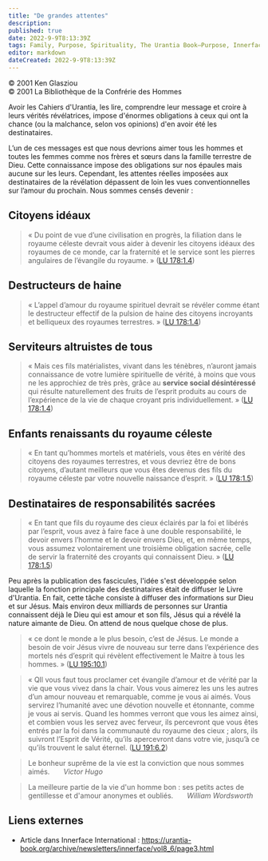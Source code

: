 ```yaml
---
title: "De grandes attentes"
description: 
published: true
date: 2022-9-9T8:13:39Z
tags: Family, Purpose, Spirituality, The Urantia Book—Purpose, Innerface International, article
editor: markdown
dateCreated: 2022-9-9T8:13:39Z
---
```


<p class="v-card v-sheet theme--light gray lighten-3 px-2">© 2001 Ken Glasziou<br>© 2001 La Bibliothèque de la Confrérie des Hommes</p>


Avoir les Cahiers d'Urantia, les lire, comprendre leur message et croire à leurs vérités révélatrices, impose d'énormes obligations à ceux qui ont la chance (ou la malchance, selon vos opinions) d'en avoir été les destinataires.

L’un de ces messages est que nous devrions aimer tous les hommes et toutes les femmes comme nos frères et sœurs dans la famille terrestre de Dieu. Cette connaissance impose des obligations sur nos épaules mais aucune sur les leurs. Cependant, les attentes réelles imposées aux destinataires de la révélation dépassent de loin les vues conventionnelles sur l’amour du prochain. Nous sommes censés devenir :

## Citoyens idéaux

> « Du point de vue d’une civilisation en progrès, la filiation dans le royaume céleste devrait vous aider à devenir les citoyens idéaux des royaumes de ce monde, car la fraternité et le service sont les pierres angulaires de l’évangile du royaume. » ([LU 178:1.4](/fr/The_Urantia_Book/178#p1_4))

## Destructeurs de haine

> « L’appel d’amour du royaume spirituel devrait se révéler comme étant le destructeur effectif de la pulsion de haine des citoyens incroyants et belliqueux des royaumes terrestres. » ([LU 178:1.4](/fr/The_Urantia_Book/178#p1_4))

## Serviteurs altruistes de tous

> « Mais ces fils matérialistes, vivant dans les ténèbres, n’auront jamais connaissance de votre lumière spirituelle de vérité, à moins que vous ne les approchiez de très près, grâce au **service social désintéressé** qui résulte naturellement des fruits de l’esprit produits au cours de l’expérience de la vie de chaque croyant pris individuellement. » ([LU 178:1.4](/fr/The_Urantia_Book/178#p1_4))

## Enfants renaissants du royaume céleste

> « En tant qu’hommes mortels et matériels, vous êtes en vérité des citoyens des royaumes terrestres, et vous devriez être de bons citoyens, d’autant meilleurs que vous êtes devenus des fils du royaume céleste par votre nouvelle naissance d’esprit. » ([LU 178:1.5](/fr/The_Urantia_Book/178#p1_5))

## Destinataires de responsabilités sacrées

> « En tant que fils du royaume des cieux éclairés par la foi et libérés par l’esprit, vous avez à faire face à une double responsabilité, le devoir envers l’homme et le devoir envers Dieu, et, en même temps, vous assumez volontairement une troisième obligation sacrée, celle de servir la fraternité des croyants qui connaissent Dieu. » ([LU 178:1.5](/fr/The_Urantia_Book/178#p1_5))

Peu après la publication des fascicules, l'idée s'est développée selon laquelle la fonction principale des destinataires était de diffuser le Livre d'Urantia. En fait, cette tâche consiste à diffuser des informations sur Dieu et sur Jésus. Mais environ deux milliards de personnes sur Urantia connaissent déjà le Dieu qui est amour et son fils, Jésus qui a révélé la nature aimante de Dieu. On attend de nous quelque chose de plus.

> « ce dont le monde a le plus besoin, c’est de Jésus. Le monde a besoin de voir Jésus vivre de nouveau sur terre dans l’expérience des mortels nés d’esprit qui révèlent effectivement le Maitre à tous les hommes. » ([LU 195:10.1](/fr/The_Urantia_Book/195#p10_1))

> « QIl vous faut tous proclamer cet évangile d’amour et de vérité par la vie que vous vivez dans la chair. Vous vous aimerez les uns les autres d’un amour nouveau et remarquable, comme je vous ai aimés. Vous servirez l’humanité avec une dévotion nouvelle et étonnante, comme je vous ai servis. Quand les hommes verront que vous les aimez ainsi, et combien vous les servez avec ferveur, ils percevront que vous êtes entrés par la foi dans la communauté du royaume des cieux ; alors, ils suivront l’Esprit de Vérité, qu’ils apercevront dans votre vie, jusqu’à ce qu’ils trouvent le salut éternel. ([LU 191:6.2](/fr/The_Urantia_Book/191#p6_2))

> Le bonheur suprême de la vie est la conviction que nous sommes aimés.
> &nbsp; &nbsp; &nbsp; _Victor Hugo_

> La meilleure partie de la vie d'un homme bon : ses petits actes de gentillesse et d'amour anonymes et oubliés.
> &nbsp; &nbsp; &nbsp; _William Wordsworth_

## Liens externes

- Article dans Innerface International : https://urantia-book.org/archive/newsletters/innerface/vol8_6/page3.html




